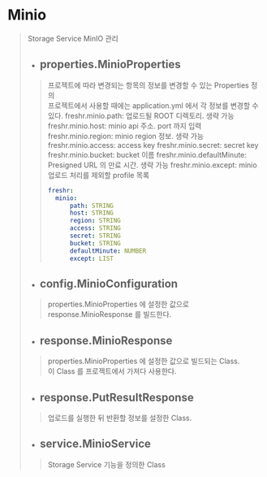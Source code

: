 # Minio
> Storage Service MinIO 관리
> - ## properties.MinioProperties
>> 프로젝트에 따라 변경되는 항목의 정보를 변경할 수 있는 Properties 정의  
>> 프로젝트에서 사용할 때에는 application.yml 에서 각 정보를 변경할 수 있다.
>> freshr.minio.path: 업로드될 ROOT 디렉토리. 생략 가능
>> freshr.minio.host: minio api 주소. port 까지 입력
>> freshr.minio.region: minio region 정보. 생략 가능
>> freshr.minio.access: access key
>> freshr.minio.secret: secret key
>> freshr.minio.bucket: bucket 이름
>> freshr.minio.defaultMinute: Presigned URL 의 만료 시간. 생략 가능
>> freshr.minio.except: minio 업로드 처리를 제외할 profile 목록
>> ``` yaml
>> freshr:
>>   minio:
>>       path: STRING
>>       host: STRING
>>       region: STRING
>>       access: STRING
>>       secret: STRING
>>       bucket: STRING
>>       defaultMinute: NUMBER
>>       except: LIST
>> ```
> - ## config.MinioConfiguration
>> properties.MinioProperties 에 설정한 값으로 response.MinioResponse 를 빌드한다.
> - ## response.MinioResponse
>> properties.MinioProperties 에 설정한 값으로 빌드되는 Class.  
>> 이 Class 를 프로젝트에서 가져다 사용한다.
> - ## response.PutResultResponse
>> 업로드를 실행한 뒤 반환할 정보를 설정한 Class.
> - ## service.MinioService
>> Storage Service 기능을 정의한 Class